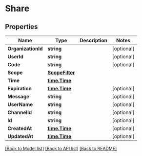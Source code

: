 # Share

## Properties

Name | Type | Description | Notes
------------ | ------------- | ------------- | -------------
**OrganizationId** | **string** |  | [optional] 
**UserId** | **string** |  | [optional] 
**Code** | **string** |  | [optional] 
**Scope** | [**ScopeFilter**](ScopeFilter.md) |  | 
**Time** | [**time.Time**](time.Time.md) |  | 
**Expiration** | [**time.Time**](time.Time.md) |  | [optional] 
**Message** | **string** |  | [optional] 
**UserName** | **string** |  | [optional] 
**ChannelId** | **string** |  | [optional] 
**Id** | **string** |  | [optional] 
**CreatedAt** | [**time.Time**](time.Time.md) |  | [optional] 
**UpdatedAt** | [**time.Time**](time.Time.md) |  | [optional] 

[[Back to Model list]](../README.md#documentation-for-models) [[Back to API list]](../README.md#documentation-for-api-endpoints) [[Back to README]](../README.md)


